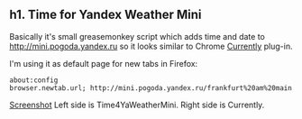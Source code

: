h1. Time for Yandex Weather Mini
---

Basically it's small greasemonkey script which adds time and date to http://mini.pogoda.yandex.ru so it looks similar to Chrome [Currently](https://chrome.google.com/webstore/detail/currently/ojhmphdkpgbibohbnpbfiefkgieacjmh) plug-in.

I'm using it as default page for new tabs in Firefox:

	about:config
	browser.newtab.url; http://mini.pogoda.yandex.ru/frankfurt%20am%20main

[Screenshot](https://twitter.com/z0r1k/status/260393116790583298/photo/1/large)
Left side is Time4YaWeatherMini. Right side is Currently.